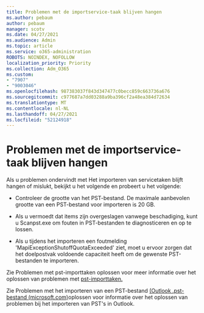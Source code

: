 ```yaml
---
title: Problemen met de importservice-taak blijven hangen
ms.author: pebaum
author: pebaum
manager: scotv
ms.date: 04/27/2021
ms.audience: Admin
ms.topic: article
ms.service: o365-administration
ROBOTS: NOINDEX, NOFOLLOW
localization_priority: Priority
ms.collection: Adm_O365
ms.custom:
- "7907"
- "9003046"
ms.openlocfilehash: 987383037f843d347477c0becc859c663736a676
ms.sourcegitcommit: c977687a7dd03288a9ba396cf2a48ea384d72634
ms.translationtype: MT
ms.contentlocale: nl-NL
ms.lasthandoff: 04/27/2021
ms.locfileid: "52124918"
---
```

# <a name="troubleshooting-import-service-job-stuck"></a>Problemen met de importservice-taak blijven hangen

Als u problemen ondervindt met Het importeren van servicetaken blijft hangen of mislukt, bekijkt u het volgende en probeert u het volgende:

- Controleer de grootte van het PST-bestand. De maximale aanbevolen grootte van een PST-bestand voor importeren is 20 GB.

- Als u vermoedt dat items zijn overgeslagen vanwege beschadiging, kunt u Scanpst.exe om fouten in PST-bestanden te diagnosticeren en op te lossen.

- Als u tijdens het importeren een foutmelding 'MapiExceptionShutoffQuotaExceeded' ziet, moet u ervoor zorgen dat het doelpostvak voldoende capaciteit heeft om de gewenste PST-bestanden te importeren.

Zie Problemen met pst-importtaken oplossen voor meer informatie over het oplossen van problemen met [pst-importtaken.](https://docs.microsoft.com/office365/troubleshoot/pst-import-service/issues-with-pst-import-job)

Zie Problemen met het importeren van een PST-bestand [(Outlook .pst-bestand (microsoft.com)](https://support.microsoft.com/topic/fix-problems-importing-an-outlook-pst-file-2d2e50dc-5c36-4ab2-ab50-f1be733b3d6e?ui=en-us&rs=en-us&ad=us)oplossen voor informatie over het oplossen van problemen bij het importeren van PST's in Outlook.